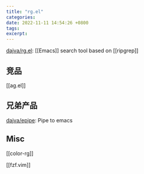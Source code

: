 ```yaml
---
title: "rg.el"
categories: 
date: 2022-11-11 14:54:26 +0800
tags: 
excerpt: 
---
```


[dajva/rg.el](https://github.com/dajva/rg.el): [[Emacs]] search tool based on [[ripgrep]]


## 竞品

[[ag.el]]

## 兄弟产品

[dajva/epipe](https://github.com/dajva/epipe): Pipe to emacs


## Misc

[[color-rg]]


[[fzf.vim]]





